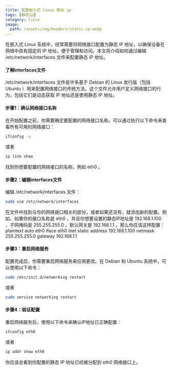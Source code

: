 ```yaml
---
title: 配置嵌入式 linux 静态 ip
tags: [静态ip]
category: linux
image:
  path: /assets/img/headers/static-ip.webp
---
```


在嵌入式 Linux 系统中，经常需要将网络接口配置为静态 IP 地址，以确保设备在网络中具有固定的 IP 地址，便于管理和访问。本文将介绍如何通过编辑 /etc/network/interfaces 文件来配置静态 IP 地址。 
 
#### 了解interfaces文件 
 
 /etc/network/interfaces 文件是许多基于 Debian 的 Linux 发行版（包括 Ubuntu ）用来配置网络接口的传统方法。这个文件允许用户定义网络接口的行为，包括它们是动态获取 IP 地址还是使用静态 IP 地址。 
 
#### 步骤1：确认网络接口名称 
 
在开始配置之前，你需要确定要配置的网络接口名称。可以通过执行以下命令来查看所有可用的网络接口：

```bash
ifconfig -a
```
或者

```bash
ip link show
```
找到你想要配置的网络接口的名称，例如  eth0 。 
 
#### 步骤2：编辑interfaces文件 
 
编辑 /etc/network/interfaces 文件：

```bash
sudo vim /etc/network/interfaces
```
在文件中找到与你的网络接口相关的部分，或者如果还没有，就添加新的配置。例如，如果你的接口名称是  eth0 ，并且你想要设置的静态IP地址是  192.168.1.100 ，子网掩码是  255.255.255.0 ，默认网关是  192.168.1.1 ，那么你应该这样配置：
plaintext
auto eth0
iface eth0 inet static
    address 192.168.1.100
    netmask 255.255.255.0
    gateway 192.168.1.1
 
#### 步骤3：重启网络服务 
 
配置完成后，你需要重启网络服务来应用更改。在 Debian 和 Ubuntu 系统中，可以使用以下命令：

```bash
sudo /etc/init.d/networking restart
```
或者

```bash
sudo service networking restart
```
#### 步骤4：验证配置 
 
重启网络服务后，使用以下命令来确认IP地址已正确配置：

```bash
ifconfig eth0
````
或者

```bash
ip addr show eth0
```
你应该会看到你配置的静态 IP 地址已经被分配到 eth0 网络接口上。 